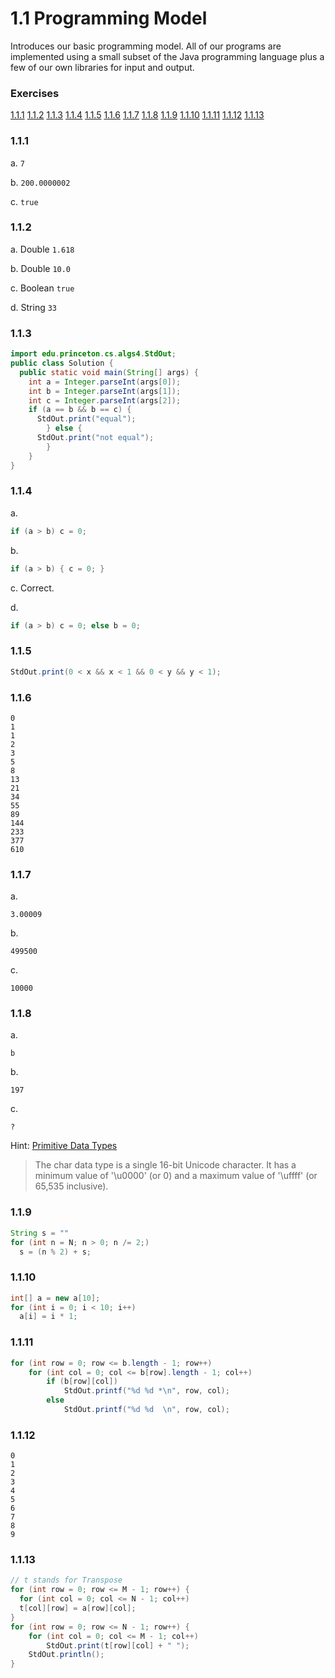 # 1.1 Programming Model
Introduces our basic programming model. All of our programs are implemented using a small subset of the Java programming language plus a few of our own libraries for input and output.

### Exercises
[1.1.1](#1%2E1%2E1) [1.1.2](#1%2E1%2E2) [1.1.3](#1%2E1%2E3) [1.1.4](#1%2E1%2E4) [1.1.5](#1%2E1%2E5) [1.1.6](#1%2E1%2E6) [1.1.7](#1%2E1%2E7) [1.1.8](#1%2E1%2E8) [1.1.9](#1%2E1%2E9) [1.1.10](#1%2E1%2E10) [1.1.11](#1%2E1%2E11) [1.1.12](#1%2E1%2E12) [1.1.13](#1%2E1%2E13) 

### 1.1.1
a. `7`

b. `200.0000002`

c. `true`

### 1.1.2
a. Double `1.618`

b. Double `10.0`

c. Boolean `true`

d. String `33`

### 1.1.3
```java
import edu.princeton.cs.algs4.StdOut;
public class Solution {
  public static void main(String[] args) {
    int a = Integer.parseInt(args[0]);
    int b = Integer.parseInt(args[1]);
    int c = Integer.parseInt(args[2]);
    if (a == b && b == c) {
      StdOut.print("equal");
		} else {
      StdOut.print("not equal");
		}
	}
}
```

### 1.1.4
a.
```java
if (a > b) c = 0;
```
b.
```java
if (a > b) { c = 0; }
```
c. Correct.

d.
```java
if (a > b) c = 0; else b = 0;
```

### 1.1.5
```java
StdOut.print(0 < x && x < 1 && 0 < y && y < 1);
```

### 1.1.6
```
0
1
1
2
3
5
8
13
21
34
55
89
144
233
377
610

```

### 1.1.7
a.
```
3.00009

```
b.
```
499500

```
c.
```
10000

```

### 1.1.8
a.
```
b

```
b.
```
197

```
c.
```
?

```
Hint: [Primitive Data Types](http://docs.oracle.com/javase/tutorial/java/nutsandbolts/datatypes.html)
> The char data type is a single 16-bit Unicode character. It has a minimum value of '\u0000' (or 0) and a maximum value of '\uffff' (or 65,535 inclusive).

### 1.1.9
```java
String s = ""
for (int n = N; n > 0; n /= 2;)
  s = (n % 2) + s;
```

### 1.1.10
```java
int[] a = new a[10];
for (int i = 0; i < 10; i++)
  a[i] = i * 1;
```

### 1.1.11
```java
for (int row = 0; row <= b.length - 1; row++)
	for (int col = 0; col <= b[row].length - 1; col++)
		if (b[row][col])
			StdOut.printf("%d %d *\n", row, col);
		else
			StdOut.printf("%d %d  \n", row, col);
```

### 1.1.12
```
0
1
2
3
4
5
6
7
8
9

```

### 1.1.13
```java
// t stands for Transpose
for (int row = 0; row <= M - 1; row++) {
  for (int col = 0; col <= N - 1; col++)
  t[col][row] = a[row][col];
}
for (int row = 0; row <= N - 1; row++) {
	for (int col = 0; col <= M - 1; col++) 
		StdOut.print(t[row][col] + " ");
	StdOut.println();
}
```
